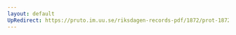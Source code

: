 ```yaml
---
layout: default
UpRedirect: https://pruto.im.uu.se/riksdagen-records-pdf/1872/prot-1872--fk--320.pdf
---
```

